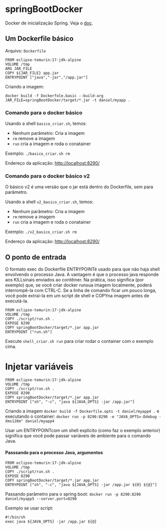 # springBootDocker

Docker de inicialização Spring. Veja o [doc](https://spring.io/guides/topicals/spring-boot-docker).

## Um Dockerfile básico

Arquivo: `Dockerfile`

```
FROM eclipse-temurin:17-jdk-alpine
VOLUME /tmp
ARG JAR_FILE
COPY ${JAR_FILE} app.jar
ENTRYPOINT ["java","-jar","/app.jar"]
```

Criando a imagem:

```
docker build -f Dockerfole.basic --build-arg JAR_FILE=springBootDocker/target/*.jar -t daniel/myapp .
```

### Comando para o docker básico

Usando a shell `basico_criar.sh`, temos:

- Nenhum parâmetro: Cria a imagem
- `rm` remove a imagem
- `run` cria a imagem e roda o conatainer

Exemplo: `./basico_criar.sh rm`

Endereço da aplicação: [http://localhost:8290/](http://localhost:8290/)

### Comando para o docker básico v2

O básico v2 é uma versão que o jar está dentro do Dockerfile, sem para parâmetro.

Usando a shell `v2_basico_criar.sh`, temos:

- Nenhum parâmetro: Cria a imagem
- `rm` remove a imagem
- `run` cria a imagem e roda o conatainer

Exemplo: `./v2_basico_criar.sh rm`

Endereço da aplicação: [http://localhost:8290/](http://localhost:8290/)


## O ponto de entrada

O formato exec do Dockerfile ENTRYPOINTé usado para que não haja shell envolvendo o processo Java. A vantagem é que o processo java responde aos KILLsinais enviados ao contêiner. Na prática, isso significa (por exemplo) que, se você criar docker runsua imagem localmente, poderá interrompê-la com CTRL-C. Se a linha de comando ficar um pouco longa, você pode extraí-la em um script de shell e COPYna imagem antes de executá-la. 

```
FROM eclipse-temurin:17-jdk-alpine
VOLUME /tmp
COPY ./script/run.sh .
EXPOSE 8290
COPY springBootDocker/target/*.jar app.jar
ENTRYPOINT ["run.sh"]
```

Execute `shell_criar.sh run` para criar rodar o container com o exemplo cima.

# Injetar variáveis

```
FROM eclipse-temurin:17-jdk-alpine
VOLUME /tmp
COPY ./script/run.sh .
EXPOSE 8290
COPY springBootDocker/target/*.jar app.jar
ENTRYPOINT ["sh", "-c", "java ${JAVA_OPTS} -jar /app.jar"]
```

Criando a imagem `docker build -f Dockerfile.opts -t daniel/myapp4 .` e executando o container: `docker run -p 8290:8290 -e "JAVA_OPTS=-Ddebug -Xmx128m" daniel/myapp4`

Usar um ENTRYPOINTcom um shell explícito (como faz o exemplo anterior) significa que você pode passar variáveis ​​de ambiente para o comando Java.

#### Passsando para o processo Java, argumentos

```
FROM eclipse-temurin:17-jdk-alpine
VOLUME /tmp
COPY ./script/run.sh .
EXPOSE 8290
COPY springBootDocker/target/*.jar app.jar
ENTRYPOINT ["sh", "-c", "java ${JAVA_OPTS} -jar /app.jar ${0} ${@}"]
```

Passando parâmetro para o spring boot: `docker run -p 8290:8290 daniel/myapp5 --server.port=8290`

Exemplo se usar script:

```shell
#!/bin/sh
exec java ${JAVA_OPTS} -jar /app.jar ${@}
```

